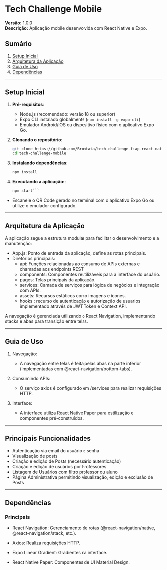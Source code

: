 # Tech Challenge Mobile

**Versão:** 1.0.0  
**Descrição:** Aplicação mobile desenvolvida com React Native e Expo.

## Sumário

1. [Setup Inicial](#setup-inicial)
2. [Arquitetura da Aplicação](#arquitetura-da-aplicação)
3. [Guia de Uso](#guia-de-uso)
4. [Dependências](#dependências)

---

## Setup Inicial

1. **Pré-requisitos**:
   - Node.js (recomendado: versão 18 ou superior)
   - Expo CLI instalado globalmente (`npm install -g expo-cli`)
   - Emulador Android/iOS ou dispositivo físico com o aplicativo Expo Go.

2. **Clonando o repositório**:
   ```bash
   git clone https://github.com/Brontata/tech-challenge-fiap-react-native.git
   cd tech-challenge-mobile

3. **Instalando dependências**:
    ```bash
    npm install

3. **Executando a aplicação:**:
    ```bash
    npm start```

 - Escaneie o QR Code gerado no terminal com o aplicativo Expo Go ou utilize o emulador configurado.

---
## Arquitetura da Aplicação
A aplicação segue a estrutura modular para facilitar o desenvolvimento e a manutenção:

 - App.js: Ponto de entrada da aplicação, define as rotas principais.
 - Diretórios principais:
    - api: Funções relacionadas ao consumo de APIs externas e chamadas aos endpoints REST.
    - components: Componentes reutilizáveis para a interface do usuário.
    - pages: Telas principais da aplicação.
    - services: Camada de serviços para lógica de negócios e integração com APIs.
    - assets: Recursos estáticos como imagens e ícones.
    - hooks : recurso de autenticação e autorização de usuarios implementado através de JWT Token e Context API.

A navegação é gerenciada utilizando o React Navigation, implementando stacks e abas para transição entre telas.

___

## Guia de Uso

1. Navegação:

    - A navegação entre telas é feita pelas abas na parte inferior (implementadas com @react-navigation/bottom-tabs).

2. Consumindo APIs:

    - O serviço axios é configurado em /services para realizar requisições HTTP.

3. Interface:

    - A interface utiliza React Native Paper para estilização e componentes pré-construídos.

---
## Principais Funcionalidades
   - Autenticação via email do usuário e senha
   - Visualização de posts
   - Criação e edição de Posts (necessário autenticação)
   - Criação e edição de usuários por Professores
   - Listagem de Usuários com filtro professor ou aluno
   - Página Administrativa permitindo visualização, edição e exclusão de Posts
---

## Dependências

### Principais

- React Navigation: Gerenciamento de rotas (@react-navigation/native, @react-navigation/stack, etc.).

- Axios: Realiza requisições HTTP.

- Expo Linear Gradient: Gradientes na interface.

- React Native Paper: Componentes de UI Material Design.

